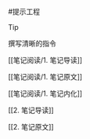 #提示工程 

>[!tip] 
>撰写清晰的指令


[[笔记阅读/1. 笔记导读]]

[[笔记阅读/1. 笔记原文]]

[[笔记阅读/1. 笔记内化]]



[[2. 笔记导读]]

[[2. 笔记原文]]



